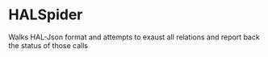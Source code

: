 HALSpider
=========

Walks HAL-Json format and attempts to exaust all relations and report back the status of those calls
